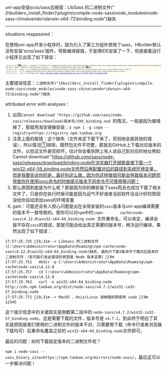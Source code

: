 uni-app安装scss/sass后报错：LibSass 的二进制文件("{hbuilderx_install_floder}\plugins\compile-node-sass\node_modules\node-sass-china\vendor\darwin-x64-72\binding.node")缺失

---

situations reappeared：

在使用uni-app开发小程序时，因为引入了第三方组件使用了sass，HBuilder默认没有安装‘scss/sass’插件，导致编译报错，于是用IDE安装了一下，但是接着运行小程序又出现了如下错误：

![](image/npm_cnpm_yarn/1637242189371.png)

主要错误信息：`二进制文件("{hbuilderx_install_floder}\plugins\compile-node-sass\node_modules\node-sass-china\vendor\darwin-x64-72\binding.node")缺失`

attributed error with analyses：

1. 出现`Cannot download "https://github.com/sass/node-sass/releases/download/版本号/XXX_binding.nod `的情况，一般是因为被墙掉了，那就用淘宝镜像安装：`$ npm i -g cnpm --registry=https://registry.npm.taobao.org `
2. 注意上面的报错：这个缺失（文件肯定下载下来了，否则他会报其他的错误），所以情况①排除。既然包文件不完整，那就去GitHub上下载对应版本的文件，以验证文件是否损坏，估计你会看到网上有人说自己到对应的地址例如Cannot download "https://github.com/sass/node-sass/releases/download/binding.node在浏览器打开就能直接下载一个win32-x64-59_binding.node文件然后再配置对应的路径到系统环境变量，但是我要告诉你的是，最好别这么做，因为你这样做很可能会导致版本问题而导致你在使用ionic命令的时候提示版本不同命令不可使用等问题！
3. 那么原因到底是为什么呢？那是因为你的确安装了sass而且也成功下载了相关文件了，只是你在执行时候可能是因为运气不好或者当前软件没设计好的原因没给你自动添加sass的环境变量
4. gain：可能还会有人担心问题是出在全局安装的`sass`版本与uni-app编译需要的版本不一致导致的。那你可以对`npm`中的`\npm-       cache\node-sass\4.12.0\win32-x64-64_binding.node `文件重命名，可以肯定，编译会报不存在`sass`的错误，那就可能会给出真正需要的版本号，再次运行编译，果然出现了如下错误：

```
17:57:25.735 [0;31m--> LibSass 的二进制文件(C:\Users\Administrator\AppData\Roaming\npm-cache\node-sass\4.12.0\win32-x64-64_binding.node)缺失，请执行下面3条命令下载对应版本的二进制文件：（有可能引发此错误的原因是 Node 版本变更）[0m 
17:57:25.751   mkdir -p C:\Users\Administrator\AppData\Roaming\npm-cache\node-sass\4.12.0
17:57:25.757   cd C:\Users\Administrator\AppData\Roaming\npm-cache\node-sass\4.12.0
17:57:25.763   curl -o win32-x64-64_binding.node http://cdn.npm.taobao.org/dist/node-sass/v4.7.2/win32-ia32-57_binding.node
17:57:25.771 [0;31m--> MacOS 、Unix/Linux 请根据权限使用 sudo [0m 
12345
```

这个提示信息中的关键其实是倒数第二段中的 `node-sass/v4.7.2/win32-ia32-57_binding.node`，这是需要下载的文件，版本号是 `v4.7.2`，到此终于明白了其实是原因是我们使用的二进制文件的版本不对，只需要用下载（命令行或者浏览器下载均可）后重命名覆盖之前的 `win32-x64-64_binding.node`文件即可。

最后的问题：如何下载指定版本的二进制文件呢？

`npm i node-sass --sass_binary_site=https://npm.taobao.org/mirrors/node-sass/`，最后这可以一步解决问题！
